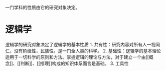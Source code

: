 一门学科的性质由它的研究对象决定。

# 逻辑学
逻辑学的研究对象决定了逻辑学的基本性质
	1. 共有性：研究内容对所有人一视同仁，没有阶级性，民族性。是一门全人类的科学。
	2. 基础性：逻辑学的基本理论适用于一切科学的原则和方法。掌握逻辑的理论与方法，对于建立一个由[[概念]]、[[判断]]、[[推理]]构成的知识体系而言是基础。
	3. 工具性